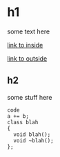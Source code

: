 # h1 

some text here 

[link to inside](README.md)

[link to outside](http://cnn.com)

## h2 

some stuff here 

``` 
code 
a += b; 
class blah
{
  void blah(); 
  void ~blah(); 
}; 
```
